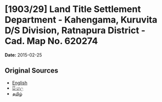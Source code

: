 # [1903/29] Land Title Settlement Department - Kahengama, Kuruvita D/S Division, Ratnapura District - Cad. Map No. 620274

**Date:** 2015-02-25

## Original Sources

- [English](https://documents.gov.lk/view/extra-gazettes/2015/2/1903-29_E.pdf)
- [සිංහල](https://documents.gov.lk/view/extra-gazettes/2015/2/1903-29_S.pdf)
- [தமிழ்](https://documents.gov.lk/view/extra-gazettes/2015/2/1903-29_T.pdf)
